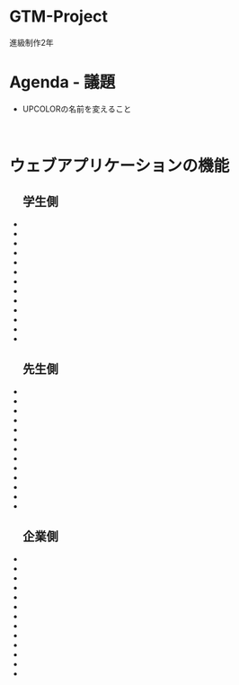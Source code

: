 # GTM-Project
進級制作2年

<h1>Agenda - 議題</h1>
<ul>
<li>UPCOLORの名前を変えること</li>
</ul>
<br>
<h1>ウェブアプリケーションの機能</h1>
<ul>
<h2>学生側</h2>
<li></li>
<li></li>
<li></li>
<li></li>
<li></li>
<li></li>
<li></li>
<li></li>
<li></li>
<li></li>
<li></li>
<li></li>
<li></li>
<h2>先生側</h2>
<li></li>
<li></li>
<li></li>
<li></li>
<li></li>
<li></li>
<li></li>
<li></li>
<li></li>
<li></li>
<li></li>
<li></li>
<li></li>
<h2>企業側</h2>
<li></li>
<li></li>
<li></li>
<li></li>
<li></li>
<li></li>
<li></li>
<li></li>
<li></li>
<li></li>
<li></li>
<li></li>
<li></li>
</ul>